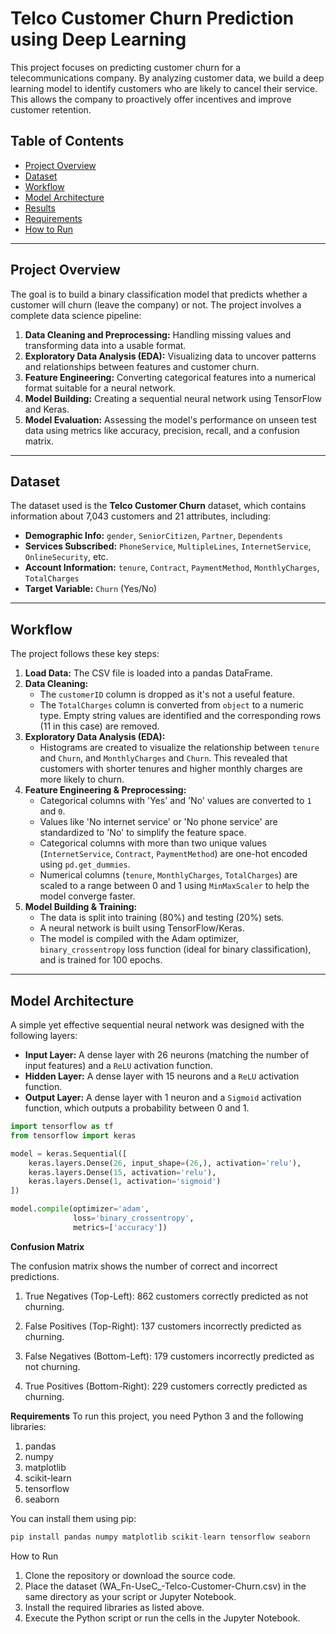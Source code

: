 # Telco Customer Churn Prediction using Deep Learning 

This project focuses on predicting customer churn for a telecommunications company. By analyzing customer data, we build a deep learning model to identify customers who are likely to cancel their service. This allows the company to proactively offer incentives and improve customer retention.

## Table of Contents
* [Project Overview](#project-overview)
* [Dataset](#dataset)
* [Workflow](#workflow)
* [Model Architecture](#model-architecture)
* [Results](#results)
* [Requirements](#requirements)
* [How to Run](#how-to-run)

---

## Project Overview
The goal is to build a binary classification model that predicts whether a customer will churn (leave the company) or not. The project involves a complete data science pipeline:

1.  **Data Cleaning and Preprocessing:** Handling missing values and transforming data into a usable format.
2.  **Exploratory Data Analysis (EDA):** Visualizing data to uncover patterns and relationships between features and customer churn.
3.  **Feature Engineering:** Converting categorical features into a numerical format suitable for a neural network.
4.  **Model Building:** Creating a sequential neural network using TensorFlow and Keras.
5.  **Model Evaluation:** Assessing the model's performance on unseen test data using metrics like accuracy, precision, recall, and a confusion matrix.

---

## Dataset
The dataset used is the **Telco Customer Churn** dataset, which contains information about 7,043 customers and 21 attributes, including:
* **Demographic Info:** `gender`, `SeniorCitizen`, `Partner`, `Dependents`
* **Services Subscribed:** `PhoneService`, `MultipleLines`, `InternetService`, `OnlineSecurity`, etc.
* **Account Information:** `tenure`, `Contract`, `PaymentMethod`, `MonthlyCharges`, `TotalCharges`
* **Target Variable:** `Churn` (Yes/No)

---

## Workflow
The project follows these key steps:

1.  **Load Data:** The CSV file is loaded into a pandas DataFrame.
2.  **Data Cleaning:**
    * The `customerID` column is dropped as it's not a useful feature.
    * The `TotalCharges` column is converted from `object` to a numeric type. Empty string values are identified and the corresponding rows (11 in this case) are removed.
3.  **Exploratory Data Analysis (EDA):**
    * Histograms are created to visualize the relationship between `tenure` and `Churn`, and `MonthlyCharges` and `Churn`. This revealed that customers with shorter tenures and higher monthly charges are more likely to churn.
4.  **Feature Engineering & Preprocessing:**
    * Categorical columns with 'Yes' and 'No' values are converted to `1` and `0`.
    * Values like 'No internet service' or 'No phone service' are standardized to 'No' to simplify the feature space.
    * Categorical columns with more than two unique values (`InternetService`, `Contract`, `PaymentMethod`) are one-hot encoded using `pd.get_dummies`.
    * Numerical columns (`tenure`, `MonthlyCharges`, `TotalCharges`) are scaled to a range between 0 and 1 using `MinMaxScaler` to help the model converge faster.
5.  **Model Building & Training:**
    * The data is split into training (80%) and testing (20%) sets.
    * A neural network is built using TensorFlow/Keras.
    * The model is compiled with the Adam optimizer, `binary_crossentropy` loss function (ideal for binary classification), and is trained for 100 epochs.

---

## Model Architecture
A simple yet effective sequential neural network was designed with the following layers:

* **Input Layer:** A dense layer with 26 neurons (matching the number of input features) and a `ReLU` activation function.
* **Hidden Layer:** A dense layer with 15 neurons and a `ReLU` activation function.
* **Output Layer:** A dense layer with 1 neuron and a `Sigmoid` activation function, which outputs a probability between 0 and 1.

```python
import tensorflow as tf
from tensorflow import keras

model = keras.Sequential([
    keras.layers.Dense(26, input_shape=(26,), activation='relu'),
    keras.layers.Dense(15, activation='relu'),
    keras.layers.Dense(1, activation='sigmoid')
])

model.compile(optimizer='adam',
              loss='binary_crossentropy',
              metrics=['accuracy'])
```


**Confusion Matrix**

The confusion matrix shows the number of correct and incorrect predictions.

1. True Negatives (Top-Left): 862 customers correctly predicted as not churning.

2. False Positives (Top-Right): 137 customers incorrectly predicted as churning.

3. False Negatives (Bottom-Left): 179 customers incorrectly predicted as not churning.

4. True Positives (Bottom-Right): 229 customers correctly predicted as churning.


**Requirements**
To run this project, you need Python 3 and the following libraries:

1. pandas
2. numpy
3. matplotlib
4. scikit-learn
5. tensorflow
6. seaborn


You can install them using pip:

```python
pip install pandas numpy matplotlib scikit-learn tensorflow seaborn

```

How to Run
1. Clone the repository or download the source code.
3. Place the dataset (WA_Fn-UseC_-Telco-Customer-Churn.csv) in the same directory as your script or Jupyter Notebook.
4. Install the required libraries as listed above.
5. Execute the Python script or run the cells in the Jupyter Notebook.
